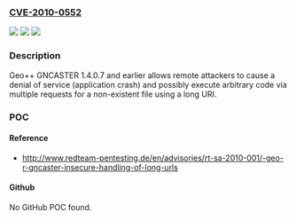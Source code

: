 ### [CVE-2010-0552](https://cve.mitre.org/cgi-bin/cvename.cgi?name=CVE-2010-0552)
![](https://img.shields.io/static/v1?label=Product&message=n%2Fa&color=blue)
![](https://img.shields.io/static/v1?label=Version&message=n%2Fa&color=blue)
![](https://img.shields.io/static/v1?label=Vulnerability&message=n%2Fa&color=brighgreen)

### Description

Geo++ GNCASTER 1.4.0.7 and earlier allows remote attackers to cause a denial of service (application crash) and possibly execute arbitrary code via multiple requests for a non-existent file using a long URI.

### POC

#### Reference
- http://www.redteam-pentesting.de/en/advisories/rt-sa-2010-001/-geo-r-gncaster-insecure-handling-of-long-urls

#### Github
No GitHub POC found.

